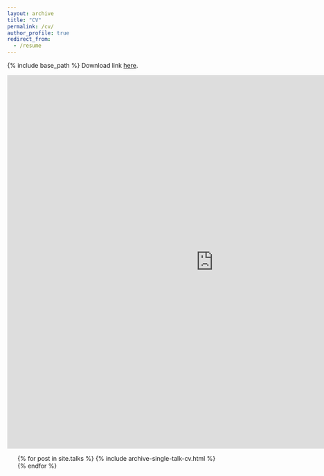 ```yaml
---
layout: archive
title: "CV"
permalink: /cv/
author_profile: true
redirect_from:
  - /resume
---
```


{% include base_path %}
Download link [here](http://bit.ly/jonsal-cv).

<iframe src="https://onedrive.live.com/embed?cid=ECEB4E85B34DDB26&resid=ECEB4E85B34DDB26%2191607&authkey=AFOxHHNQpx5nAVg&em=2" width="952" height="864" frameborder="0" scrolling="no"></iframe>

  <ul>{% for post in site.talks %}
    {% include archive-single-talk-cv.html %}
  {% endfor %}</ul>

